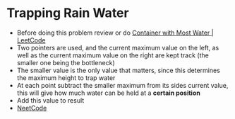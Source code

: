 # Trapping Rain Water
* Before doing this problem review or do [Container with Most Water | LeetCode](https://leetcode.com/problems/container-with-most-water/)
* Two pointers are used, and the current maximum value on the left, as well as the current maximum value on the right are kept track (the smaller one being the bottleneck)
* The smaller value is the only value that matters, since this determines the maximum height to trap water
* At each point subtract the smaller maximum from its sides current value, this will give how much water can be held at a **certain position**
* Add this value to result
* [NeetCode](https://www.youtube.com/watch?v=ZI2z5pq0TqA)